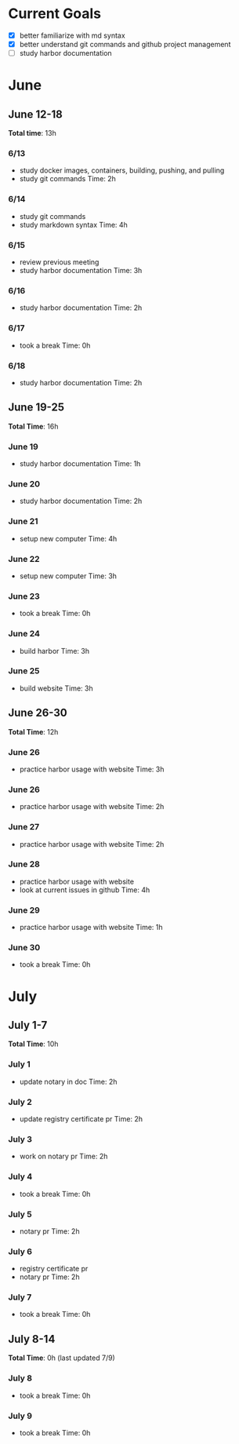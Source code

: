 # Current Goals
- [x] better familiarize with md syntax
- [x] better understand git commands and github project management
- [ ] study harbor documentation

# June
## June 12-18
**Total time**: 13h

### 6/13
- study docker images, containers, building, pushing, and pulling
- study git commands
Time: 2h

### 6/14
- study git commands
- study markdown syntax
Time: 4h

### 6/15
- review previous meeting
- study harbor documentation
Time: 3h

### 6/16
- study harbor documentation
Time: 2h

### 6/17
- took a break
Time: 0h

### 6/18
- study harbor documentation
Time: 2h

## June 19-25
**Total Time**: 16h

### June 19
- study harbor documentation
Time: 1h

### June 20
- study harbor documentation
Time: 2h

### June 21
- setup new computer
Time: 4h

### June 22
- setup new computer
Time: 3h

### June 23
- took a break
Time: 0h

### June 24
- build harbor
Time: 3h

### June 25
- build website
Time: 3h

## June 26-30
**Total Time**: 12h

### June 26
- practice harbor usage with website
Time: 3h

### June 26
- practice harbor usage with website
Time: 2h

### June 27
- practice harbor usage with website
Time: 2h

### June 28
- practice harbor usage with website
- look at current issues in github
Time: 4h

### June 29
- practice harbor usage with website
Time: 1h

### June 30
- took a break
Time: 0h

# July
## July 1-7
**Total Time**: 10h

### July 1
- update notary in doc
Time: 2h

### July 2
- update registry certificate pr
Time: 2h

### July 3
- work on notary pr
Time: 2h

### July 4
- took a break
Time: 0h

### July 5
- notary pr
Time: 2h

### July 6
- registry certificate pr
- notary pr
Time: 2h

### July 7
- took a break
Time: 0h

## July 8-14
**Total Time**: 0h (last updated 7/9)

### July 8
- took a break
Time: 0h

### July 9
- took a break
Time: 0h